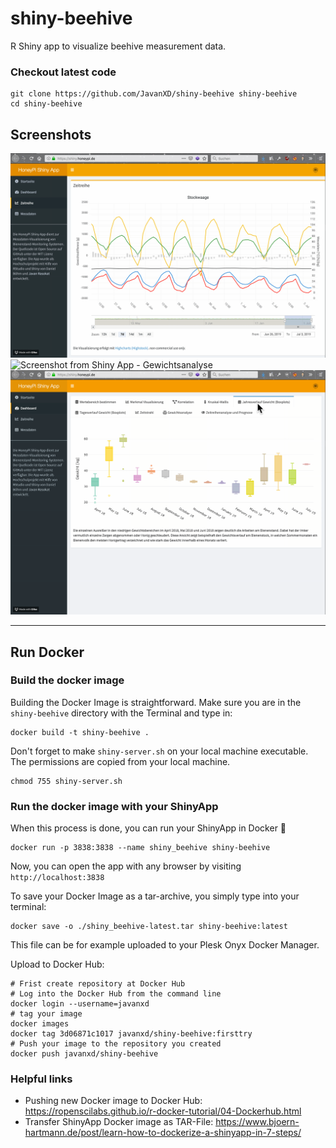# shiny-beehive

R Shiny app to visualize beehive measurement data.

### Checkout latest code

```
git clone https://github.com/JavanXD/shiny-beehive shiny-beehive
cd shiny-beehive
```

## Screenshots
![Screenshot from Shiny App - Zeitreihe](./docs/zeitreihe.gif)
![Screenshot from Shiny App - Gewichtsanalyse](./docs/gewichtsanalyse.gif)
![Screenshot from Shiny App - Dashboard](./docs/tabs.gif)

____


## Run Docker

### Build the docker image
Building the Docker Image is straightforward. Make sure you are in the `shiny-beehive` directory with the Terminal and type in:

```
docker build -t shiny-beehive .
```

Don't forget to make `shiny-server.sh` on your local machine executable. The permissions are copied from your local machine.

```
chmod 755 shiny-server.sh
```

### Run the docker image with your ShinyApp
When this process is done, you can run your ShinyApp in Docker 🎉

```
docker run -p 3838:3838 --name shiny_beehive shiny-beehive
```

Now, you can open the app with any browser by visiting `http://localhost:3838`

To save your Docker Image as a tar-archive, you simply type into your terminal:

```
docker save -o ./shiny_beehive-latest.tar shiny-beehive:latest
```

This file can be for example uploaded to your Plesk Onyx Docker Manager.

Upload to Docker Hub:

```
# Frist create repository at Docker Hub
# Log into the Docker Hub from the command line
docker login --username=javanxd
# tag your image
docker images
docker tag 3d06871c1017 javanxd/shiny-beehive:firsttry
# Push your image to the repository you created
docker push javanxd/shiny-beehive

```

### Helpful links

* Pushing new Docker image to Docker Hub: https://ropenscilabs.github.io/r-docker-tutorial/04-Dockerhub.html
* Transfer ShinyApp Docker image as TAR-File: https://www.bjoern-hartmann.de/post/learn-how-to-dockerize-a-shinyapp-in-7-steps/
